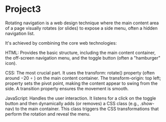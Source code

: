 # Project3
Rotating navigation is a web design technique where the main content area of a page visually rotates (or slides) to expose a side menu, often a hidden navigation list.

It's achieved by combining the core web technologies:

HTML: Provides the basic structure, including the main content container, the off-screen navigation menu, and the toggle button (often a "hamburger" icon).

CSS: The most crucial part. It uses the transform: rotate() property (often around −20 
∘
 ) on the main content container. The transform-origin: top left; property sets the pivot point, making the content appear to swing from the side. A transition property ensures the movement is smooth.

JavaScript: Handles the user interaction. It listens for a click on the toggle button and then dynamically adds (or removes) a CSS class (e.g., .show-nav) to the main container. This class triggers the CSS transformations that perform the rotation and reveal the menu.
